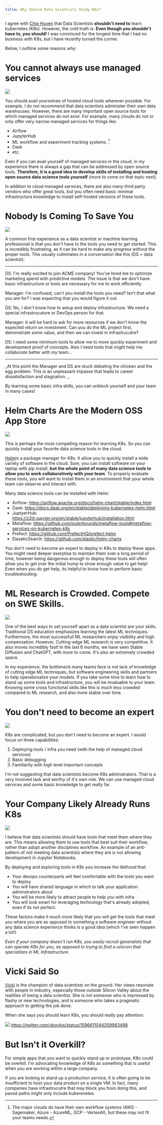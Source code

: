 ```yaml
---
title: Why Should Data Scientists Study K8s?
---
```


I agree with [Chip Huyen](https://huyenchip.com/2021/09/13/data-science-infrastructure.html) that Data Scientists **shouldn't need to** learn kubernetes (K8s).   However, the cold truth is:  **Even though you shouldn't have to, you should!**  I was convinced for the longest time that I had no business with K8s, but I have recently turned the corner.

Below, I oultline some reasons why:


# You cannot always use managed services

![](bellman_ds.jpeg)

You should avail yourselves of hosted cloud tools wherever possible.  For example, I do not recommend that data scientists administer their own data warehouses.  However, there are many important open source tools for which managed services do not exist.  For example, many clouds do not or only offer very narrow managed services for things like:

- Airflow
- JupyterHub
- ML workflow and experiment tracking systems. [^1]
- Dask
- etc.

Even if you can avail yourself of managed services in the cloud, in my experience there is always a gap that can be addressed by open source tools. **Therefore, it is a good idea to develop skills of installing and hosting open source data science tools yourself** (more to come on that topic next).  

In addition to cloud managed services, there are also many third party vendors who offer great tools, but you often need basic minimal infrastructure knowledge to install self-hosted versions of these tools.  


[^1]: The major clouds do have their own workflow systems (AWS - Sagemaker, Azure - AzureML, GCP - VertexAI), but these may not fit your teams needs.


# Nobody Is Coming To Save You

![](20221212104110.png)

A common first experience as a data scientist or machine learning professional is that you don't have to the tools you need to get started.  This is incredibly frustrating, as it can be hard to make any progress without the proper tools.  This usually culminates in a conversation like this (DS = data scientist):

---

DS: I'm really excited to join ACME company!  You've hired me to optimize marketing spend with predictive models.  The issue is that we don't have basic infrastructure or tools are necessary for me to work efficiently. 

Manager: I'm confused, can't you install the tools you need?  Isn't that what you are for?  I was expecting that you would figure it out. 

DS:  No, I don't know how to setup and deploy infrastructure.  We need a special infrastrucuture or DevOps person for that.

Manager: It will be hard to ask for more resources if we don't know the expected return on investment.  Can you do the ML project first, demonstrate some value, and then we can invest in infrastrucutre? 

DS:  I need some minimum tools to allow me to more quickly experiment and development proof of concepts.  Also I need tools that might help me collaborate better with my team...

---

_At this point the Manager and DS are stuck debating the chicken and the egg problem.  This is an unpleasant impasse that leads to career dissatisfaction and stagnation. _

By learning some basic infra skills, you can unblock yourself and your team in many cases!

# Helm Charts Are the Modern OSS App Store

![](20221212110053.png)

This is perhaps the most compelling reason for learning K8s.  So you can quickly install your favorite data science tools in the cloud.

[Helm](https://helm.sh/)is a package mansger for K8s.   It allow you to quickly install a wide variety of software in the cloud.  Sure, you can install software on your laptop with pip install, **but the whole point of many data science tools to allow you to work collaboratively with your team**.  To properly evaluate these tools, you will want to install them in an environment that your whole team can observe and interact with.   

Many data science tools can be installed with Helm:  

- Airflow: https://airflow.apache.org/docs/helm-chart/stable/index.html
- Dask: https://docs.dask.org/en/stable/deploying-kubernetes-helm.html
- JuptyerHub: https://z2jh.jupyter.org/en/stable/jupyterhub/installation.html
- Metaflow: https://github.com/outerbounds/metaflow-tools#metaflow-services-on-kubernetes-k8s
- Prefect: https://github.com/PrefectHQ/prefect-helm
- ElasaticSearch: https://github.com/elastic/helm-charts

You don't need to become an expert to deploy  in K8s to deploy these apps.  You might need deeper exerptise to maintain them over a long period of time, however being dangerous enough to deploy these tools will often allow you to get over the initial hump to show enough value to get help!  Even when you do get help, its helpful to know how to perform basic troubleshooting.

# ML Research is Crowded.  Compete on SWE Skills.

![](20221212122136.png)

One of the best ways to set yourself apart as a data scientist are your skills.  Traditional DS education emphasizes learning the latest ML techniques.  Furthermore, the most successfull ML researchers enjoy visibility and high compensation.  However, Cutting-edge ML research is very competitive.  It also moves incredibly fast!  In the last 6 months, we have seen Stable Diffusion and ChatGPT, with more to come.  It's also an extremely crowded space.

In my experience, the bottleneck many teams face is not lack of knowledge of cutting edge ML techniques, but software engineering skills and partners to help operationalize your models.  If you take some time to learn how to stand up some tools and infrastructure, you will be invaluable to your team.  Knowing some cross functional skills like this is much less crowded compared to ML research, and also more stable over time.  

# You don't need to become an expert

![](20221212115117.png)

K8s are complicated, but you don't need to become an expert.  I would focus on three  capabilities:

1. Deploying tools / infra you need (with the help of managed cloud services)
2. Basic debugging 
3. Familiarity with high level important concepts

I'm not suggesting that data scientists become K8s adminstrators.  That is a very involved task and worthy of it's own role.  We can use managed cloud services and some basic knowledge to get really far.  

# Your Company Likely Already Runs K8s

![](shaking_hands.jpeg)

I believe that data scientists should have tools that meet them where they are.  This means allowing them to use tools that best suit their workflow, rather than adopt another disciplines workflow.  An example of an anti-pattern of not meeting data scientists where they are is not allowing development in Jupyter Notebooks.  

By deploying and exploring tools in K8s you increase the liklihood that:

- Your devops counterparts will feel comfortable with the tools you want to deploy
- You will have shared language in which to talk your application adminstrators about
- You will be more likely to attract people to help you with infra
- You will look smart for leveraging technology that's already adopted, even if its not perfect.  

These factors make it much more likely that you will get the tools that meet you where you are as opposed to something a software engineer without any data science experience thinks is a good idea (which I've seen happen a lot!)

_Even if your company doesn't run K8s, you easily recruit generalists that can operate K8s for you, as opposed to trying to find a unicorn that specializes in ML Infrastructure._

# Vicki Said So

[Vicki](https://vickiboykis.com/) is the champion of data scientists on the ground.  Her views resonate with people in industry, especially those outside Silicon Valley about the realities of being a data scientist.  She is not someone who is impressed by flashy or new technologies, and is someone who takes a pragmatic approach to getting the job done.  

When she says you should learn K8s, you should really pay attention:

![](20221212131043.png)
https://twitter.com/vboykis/status/1596611044209983488

# But Isn't it Overkill?

For simple apps that you want to quickly stand up or prototype, K8s could be overkill.  I'm advocating knowledge of K8s as something that is useful when you are working within a large company.  

If you are looking to stand up a production service, it is often going to be insufficient to host your data product on a single VM.  In fact, many companies have infrastrucutre that may block you from doing this, and paved paths might only include kuberenetes. 